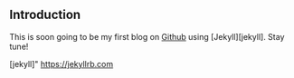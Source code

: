 Introduction
------------

This is soon going to be my first blog on [Github][github] using [Jekyll][jekyll]. Stay tune!

 [github]: http://www.github.com 
 [jekyll]" https://jekyllrb.com
